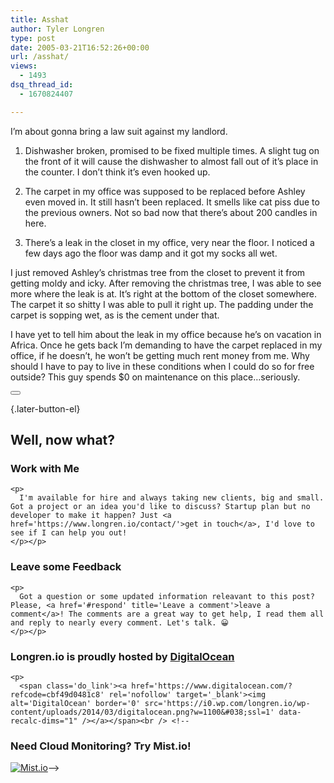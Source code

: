 ```yaml
---
title: Asshat
author: Tyler Longren
type: post
date: 2005-03-21T16:52:26+00:00
url: /asshat/
views:
  - 1493
dsq_thread_id:
  - 1670824407

---
```

I&#8217;m about gonna bring a law suit against my landlord. 

1. Dishwasher broken, promised to be fixed multiple times. A slight tug on the front of it will cause the dishwasher to almost fall out of it&#8217;s place in the counter. I don&#8217;t think it&#8217;s even hooked up.

2. The carpet in my office was supposed to be replaced before Ashley even moved in. It still hasn&#8217;t been replaced. It smells like cat piss due to the previous owners. Not so bad now that there&#8217;s about 200 candles in here.

3. There&#8217;s a leak in the closet in my office, very near the floor. I noticed a few days ago the floor was damp and it got my socks all wet.

I just removed Ashley&#8217;s christmas tree from the closet to prevent it from getting moldy and icky. After removing the christmas tree, I was able to see more where the leak is at. It&#8217;s right at the bottom of the closet somewhere. The carpet it so shitty I was able to pull it right up. The padding under the carpet is sopping wet, as is the cement under that.

I have yet to tell him about the leak in my office because he&#8217;s on vacation in Africa. Once he gets back I&#8217;m demanding to have the carpet replaced in my office, if he doesn&#8217;t, he won&#8217;t be getting much rent money from me. Why should I have to pay to live in these conditions when I could do so for free outside? This guy spends $0 on maintenance on this place&#8230;seriously. 

<div class="wpulike wpulike-default " >
  <div class="wp_ulike_general_class wp_ulike_is_not_liked">
    <button type="button"
					aria-label="Like Button"
					data-ulike-id="1759"
					data-ulike-nonce="d5f8f74f43"
					data-ulike-type="likeThis"
					data-ulike-template="wpulike-default"
					data-ulike-display-likers="0"
					data-ulike-disable-pophover="0"
					class="wp_ulike_btn wp_ulike_put_image wp_likethis_1759"></button><span class="count-box"></span>
  </div>
</div>

[][1]{.later-button-el}

<div class='what-next'>
  <h2>
    Well, now what?
  </h2>
  
  <div class='hire'>
    <h3>
      Work with Me
    </h3>
    
    <p>
      I'm available for hire and always taking new clients, big and small. Got a project or an idea you'd like to discuss? Startup plan but no developer to make it happen? Just <a href='https://www.longren.io/contact/'>get in touch</a>, I'd love to see if I can help you out!
    </p></p>
  </div>
  
  <div class='hire'>
    <h3>
      Leave some Feedback
    </h3>
    
    <p>
      Got a question or some updated information releavant to this post? Please, <a href='#respond' title='Leave a comment'>leave a comment</a>! The comments are a great way to get help, I read them all and reply to nearly every comment. Let's talk. 😀
    </p></p>
  </div>
  
  <div class='now-what-bottom-ad'>
    <h3>
      Longren.io is proudly hosted by <a href='https://www.digitalocean.com/?refcode=cbf49d0481c8'>DigitalOcean</a>
    </h3>
    
    <p>
      <span class='do_link'><a href='https://www.digitalocean.com/?refcode=cbf49d0481c8' rel='nofollow' target='_blank'><img alt='DigitalOcean' border='0' src='https://i0.wp.com/longren.io/wp-content/uploads/2014/03/digitalocean.png?w=1100&#038;ssl=1' data-recalc-dims="1" /></a></span><br /> <!--

<h3>Need Cloud Monitoring? Try Mist.io!</h3>

<span class='do_link'><a href='http://mist.io/?ref=tyler' rel='nofollow' target='_blank'><img alt='Mist.io' border='0' src='https://i0.wp.com/longren.io/wp-content/uploads/2014/04/mistio.jpg?w=1100&#038;ssl=1' data-recalc-dims="1"></a></span>--></div> </div>

 [1]: #